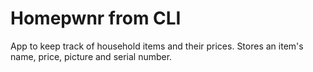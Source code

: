 # Homepwnr from CLI

App to keep track of household items and their prices. Stores an item's name, price, picture and serial number.
